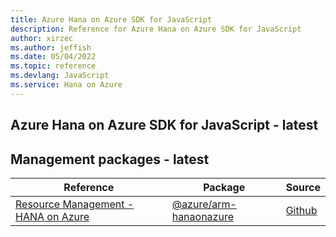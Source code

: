```yaml
---
title: Azure Hana on Azure SDK for JavaScript
description: Reference for Azure Hana on Azure SDK for JavaScript
author: xirzec
ms.author: jeffish
ms.date: 05/04/2022
ms.topic: reference
ms.devlang: JavaScript
ms.service: Hana on Azure
---
```

## Azure Hana on Azure SDK for JavaScript - latest
## Management packages - latest
| Reference | Package | Source |
|---|---|---|
|[Resource Management - HANA on Azure](javascript/api/overview/azure/arm-hanaonazure-readme)|[@azure/arm-hanaonazure](https://www.npmjs.com/package/@azure/arm-hanaonazure)|[Github](https://github.com/Azure/azure-sdk-for-js/blob/main/sdk/hanaonazure/arm-hanaonazure)|

